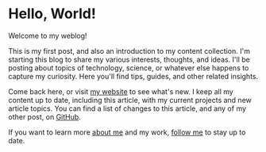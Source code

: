 # Hello, World!
Welcome to my weblog!

This is my first post, and also an introduction to my content collection.
I'm starting this blog to share my various interests, thoughts, and ideas.
I'll be posting about topics of technology, science, or whatever else happens to
    capture my curiosity.
Here you'll find tips, guides, and other related insights.

Come back here, or visit [my website] to see what's new.
I keep all my content up to date, including this article, with my current
    projects and new article topics.
You can find a list of changes to this article, and any of my other post, on
    [GitHub].

If you want to learn more [about me] and my work, [follow me] to stay up to
date.

[my website]: https://carledwardlyons.ca
[GitHub]: https://github.com/systemcarl/weblog
[about me]: ./about-me.md
[follow me]: ./about-me.md#thanks-&-follow
